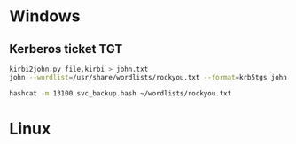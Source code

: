 # Windows

## Kerberos ticket TGT
```bash
kirbi2john.py file.kirbi > john.txt
john --wordlist=/usr/share/wordlists/rockyou.txt --format=krb5tgs john.txt 
```
```bash
hashcat -m 13100 svc_backup.hash ~/wordlists/rockyou.txt
```


# Linux